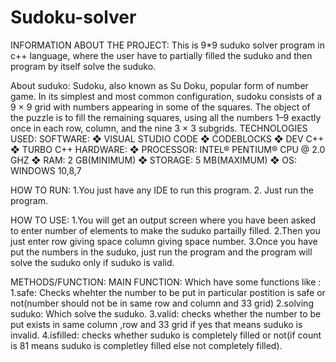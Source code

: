 # Sudoku-solver
INFORMATION ABOUT THE PROJECT: This is 9*9 suduko solver program in c++ language, where the user have to partially filled the suduko and then program by itself solve the suduko.

  About suduko:
         Sudoku, also known as Su Doku, popular form of number game. In its simplest and most common configuration, sudoku consists of a 9 × 9 grid with numbers appearing in                some of the squares. The object of the puzzle is to fill the remaining squares, using all the numbers 1–9 exactly once in each row, column, and the nine 3 × 3                      subgrids.
TECHNOLOGIES USED: SOFTWARE:
❖ VISUAL STUDIO CODE ❖ CODEBLOCKS ❖ DEV C++ ❖ TURBO C++ HARDWARE: ❖ PROCESSOR: INTEL® PENTIUM® CPU @ 2.0 GHZ ❖ RAM: 2 GB(MINIMUM) ❖ STORAGE: 5 MB(MAXIMUM) ❖ OS: WINDOWS 10,8,7

HOW TO RUN: 1.You just have any IDE to run this program. 2. Just run the program.

HOW TO USE: 1.You will get an output screen where you have been asked to enter number of elements to make the suduko partailly filled. 2.Then you just enter row giving space column giving space number. 3.Once you have put the numbers in the suduko, just run the program and the program will solve the suduko only if suduko is valid.

METHODS/FUNCTION: MAIN FUNCTION: Which have some functions like : 1.safe: Checks whehter the number to be put in particular postition is safe or not(number should not be in same row and column and 33 grid) 2.solving suduko: Which solve the suduko. 3.valid: checks whether the number to be put exists in same column ,row and 33 grid if yes that means suduko is invalid. 4.isfilled: checks whether suduko is completely filled or not(if count is 81 means suduko is completley filled else not completely filled).
